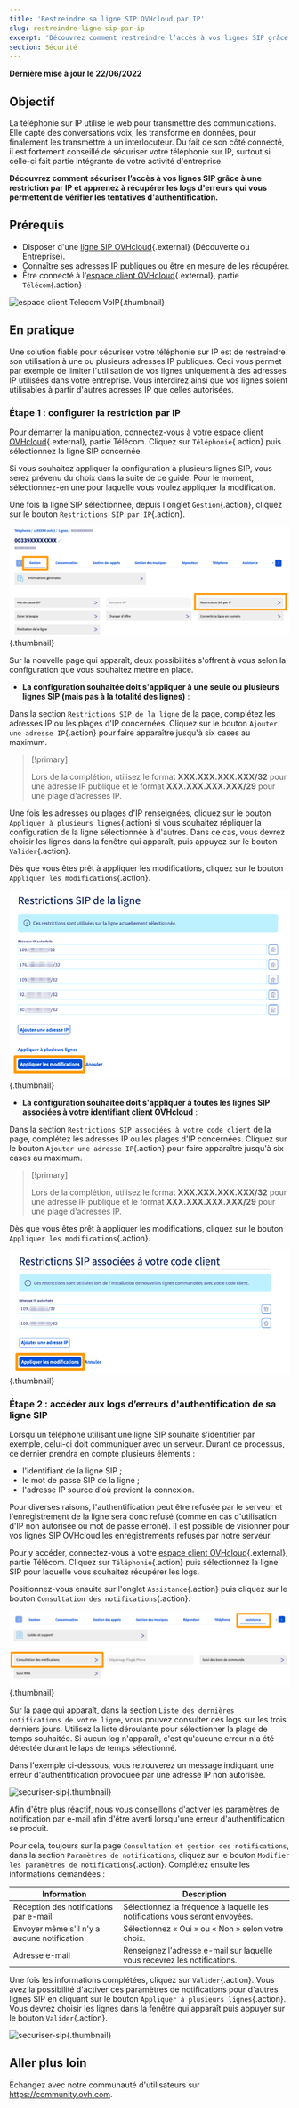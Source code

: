 ```yaml
---
title: 'Restreindre sa ligne SIP OVHcloud par IP'
slug: restreindre-ligne-sip-par-ip
excerpt: 'Découvrez comment restreindre l’accès à vos lignes SIP grâce à une restriction par IP'
section: Sécurité
---
```


**Dernière mise à jour le 22/06/2022**

## Objectif

La téléphonie sur IP utilise le web pour transmettre des communications. Elle capte des conversations voix, les transforme en données, pour finalement les transmettre à un interlocuteur. Du fait de son côté connecté, il est fortement conseillé de sécuriser votre téléphonie sur IP, surtout si celle-ci fait partie intégrante de votre activité d'entreprise.
 
**Découvrez comment sécuriser l’accès à vos lignes SIP grâce à une restriction par IP et apprenez à récupérer les logs d'erreurs qui vous permettent de vérifier les tentatives d'authentification.**

## Prérequis

- Disposer d'une [ligne SIP OVHcloud](https://www.ovhtelecom.fr/telephonie/voip/){.external} (Découverte ou Entreprise).
- Connaître ses adresses IP publiques ou être en mesure de les récupérer.
- Être connecté à l'[espace client OVHcloud](https://www.ovh.com/auth/?action=gotomanager&from=https://www.ovh.com/fr/&ovhSubsidiary=fr){.external}, partie `Télécom`{.action} :

![espace client Telecom VoIP](https://raw.githubusercontent.com/ovh/docs/master/templates/control-panel/product-selection/telecom/tpl-telecom-02-fr-voip.png){.thumbnail}

## En pratique

Une solution fiable pour sécuriser votre téléphonie sur IP est de restreindre son utilisation à une ou plusieurs adresses IP publiques. Ceci vous permet par exemple de limiter l'utilisation de vos lignes uniquement à des adresses IP utilisées dans votre entreprise. Vous interdirez ainsi que vos lignes soient utilisables à partir d'autres adresses IP que celles autorisées.

### Étape 1 : configurer la restriction par IP

Pour démarrer la manipulation, connectez-vous à votre [espace client OVHcloud](https://www.ovh.com/auth/?action=gotomanager&from=https://www.ovh.com/fr/&ovhSubsidiary=fr){.external}, partie Télécom. Cliquez sur `Téléphonie`{.action} puis sélectionnez la ligne SIP concernée.

Si vous souhaitez appliquer la configuration à plusieurs lignes SIP, vous serez prévenu du choix dans la suite de ce guide. Pour le moment, sélectionnez-en une pour laquelle vous voulez appliquer la modification.

Une fois la ligne SIP sélectionnée, depuis l'onglet `Gestion`{.action}, cliquez sur le bouton `Restrictions SIP par IP`{.action}.

![securiser-sip](images/restriction01.png){.thumbnail}

Sur la nouvelle page qui apparaît, deux possibilités s'offrent à vous selon la configuration que vous souhaitez mettre en place.

- **La configuration souhaitée doit s'appliquer à une seule ou plusieurs lignes SIP (mais pas à la totalité des lignes)** :

Dans la section `Restrictions SIP de la ligne` de la page, complétez les adresses IP ou les plages d'IP concernées. Cliquez sur le bouton `Ajouter une adresse IP`{.action} pour faire apparaître jusqu'à six cases au maximum. 

> [!primary]
>
> Lors de la complétion, utilisez le format **XXX.XXX.XXX.XXX/32** pour une adresse IP publique et le format **XXX.XXX.XXX.XXX/29** pour une plage d'adresses IP.
>

Une fois les adresses ou plages d'IP renseignées, cliquez sur le bouton `Appliquer à plusieurs lignes`{.action} si vous souhaitez répliquer la configuration de la ligne sélectionnée à d'autres. Dans ce cas, vous devrez choisir les lignes dans la fenêtre qui apparaît, puis appuyez sur le bouton `Valider`{.action}.

Dès que vous êtes prêt à appliquer les modifications, cliquez sur le bouton `Appliquer les modifications`{.action}.

![securiser-sip](images/restriction02.png){.thumbnail}

- **La configuration souhaitée doit s'appliquer à toutes les lignes SIP associées à votre identifiant client OVHcloud** :

Dans la section `Restrictions SIP associées à votre code client` de la page, complétez les adresses IP ou les plages d'IP concernées. Cliquez sur le bouton `Ajouter une adresse IP`{.action} pour faire apparaître jusqu'à six cases au maximum. 

> [!primary]
>
> Lors de la complétion, utilisez le format **XXX.XXX.XXX.XXX/32** pour une adresse IP publique et le format **XXX.XXX.XXX.XXX/29** pour une plage d'adresses IP.
>

Dès que vous êtes prêt à appliquer les modifications, cliquez sur le bouton `Appliquer les modifications`{.action}.

![securiser-sip](images/restriction03.png){.thumbnail}

### Étape 2 : accéder aux logs d’erreurs d'authentification de sa ligne SIP

Lorsqu'un téléphone utilisant une ligne SIP souhaite s'identifier par exemple, celui-ci doit communiquer avec un serveur. Durant ce processus, ce dernier prendra en compte plusieurs éléments :

- l'identifiant de la ligne SIP ;
- le mot de passe SIP de la ligne ;
- l'adresse IP source d'où provient la connexion.

Pour diverses raisons, l'authentification peut être refusée par le serveur et l'enregistrement de la ligne sera donc refusé (comme en cas d'utilisation d'IP non autorisée ou mot de passe erroné). Il est possible de visionner pour vos lignes SIP OVHcloud les enregistrements refusés par notre serveur.

Pour y accéder, connectez-vous à votre [espace client OVHcloud](https://www.ovh.com/auth/?action=gotomanager&from=https://www.ovh.com/fr/&ovhSubsidiary=fr){.external}, partie Télécom. Cliquez sur `Téléphonie`{.action} puis sélectionnez la ligne SIP pour laquelle vous souhaitez récupérer les logs.

Positionnez-vous ensuite sur l'onglet `Assistance`{.action} puis cliquez sur le bouton `Consultation des notifications`{.action}.

![securiser-sip](images/restriction04.png){.thumbnail}

Sur la page qui apparaît, dans la section `Liste des dernières notifications de votre ligne`, vous pouvez consulter ces logs sur les trois derniers jours. Utilisez la liste déroulante pour sélectionner la plage de temps souhaitée. Si aucun log n'apparaît, c'est qu'aucune erreur n'a été détectée durant le laps de temps sélectionné.

Dans l'exemple ci-dessous, vous retrouverez un message indiquant une erreur d'authentification provoquée par une adresse IP non autorisée.

![securiser-sip](images/secure-sip-part5.png){.thumbnail}

Afin d'être plus réactif, nous vous conseillons d'activer les paramètres de notification par e-mail afin d'être averti lorsqu'une erreur d'authentification se produit. 

Pour cela, toujours sur la page `Consultation et gestion des notifications`, dans la section `Paramètres de notifications`, cliquez sur le bouton `Modifier les paramètres de notifications`{.action}. Complétez ensuite les informations demandées :

|Information|Description|
|---|---|  
|Réception des notifications par e-mail|Sélectionnez la fréquence à laquelle les notifications vous seront envoyées.|
|Envoyer même s'il n'y a aucune notification|Sélectionnez « Oui » ou « Non » selon votre choix.|
|Adresse e-mail|Renseignez l'adresse e-mail sur laquelle vous recevrez les notifications.|

Une fois les informations complétées, cliquez sur `Valider`{.action}. Vous avez la possibilité d'activer ces paramètres de notifications pour d'autres lignes SIP en cliquant sur le bouton `Appliquer à plusieurs lignes`{.action}. Vous devrez choisir les lignes dans la fenêtre qui apparaît puis appuyer sur le bouton `Valider`{.action}.

![securiser-sip](images/secure-sip-part6.png){.thumbnail}


## Aller plus loin

Échangez avec notre communauté d'utilisateurs sur <https://community.ovh.com>.
